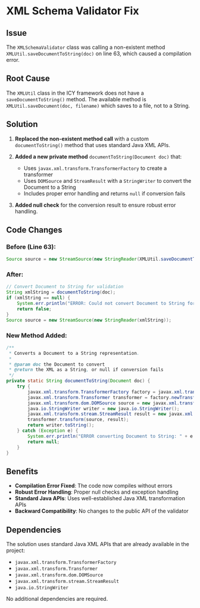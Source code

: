 # XML Schema Validator Fix

## Issue
The `XMLSchemaValidator` class was calling a non-existent method `XMLUtil.saveDocumentToString(doc)` on line 63, which caused a compilation error.

## Root Cause
The `XMLUtil` class in the ICY framework does not have a `saveDocumentToString()` method. The available method is `XMLUtil.saveDocument(doc, filename)` which saves to a file, not to a String.

## Solution
1. **Replaced the non-existent method call** with a custom `documentToString()` method that uses standard Java XML APIs.

2. **Added a new private method** `documentToString(Document doc)` that:
   - Uses `javax.xml.transform.TransformerFactory` to create a transformer
   - Uses `DOMSource` and `StreamResult` with a `StringWriter` to convert the Document to a String
   - Includes proper error handling and returns `null` if conversion fails

3. **Added null check** for the conversion result to ensure robust error handling.

## Code Changes

### Before (Line 63):
```java
Source source = new StreamSource(new StringReader(XMLUtil.saveDocumentToString(doc)));
```

### After:
```java
// Convert Document to String for validation
String xmlString = documentToString(doc);
if (xmlString == null) {
    System.err.println("ERROR: Could not convert Document to String for validation");
    return false;
}
Source source = new StreamSource(new StringReader(xmlString));
```

### New Method Added:
```java
/**
 * Converts a Document to a String representation.
 * 
 * @param doc the Document to convert
 * @return the XML as a String, or null if conversion fails
 */
private static String documentToString(Document doc) {
    try {
        javax.xml.transform.TransformerFactory factory = javax.xml.transform.TransformerFactory.newInstance();
        javax.xml.transform.Transformer transformer = factory.newTransformer();
        javax.xml.transform.dom.DOMSource source = new javax.xml.transform.dom.DOMSource(doc);
        java.io.StringWriter writer = new java.io.StringWriter();
        javax.xml.transform.stream.StreamResult result = new javax.xml.transform.stream.StreamResult(writer);
        transformer.transform(source, result);
        return writer.toString();
    } catch (Exception e) {
        System.err.println("ERROR converting Document to String: " + e.getMessage());
        return null;
    }
}
```

## Benefits
- **Compilation Error Fixed**: The code now compiles without errors
- **Robust Error Handling**: Proper null checks and exception handling
- **Standard Java APIs**: Uses well-established Java XML transformation APIs
- **Backward Compatibility**: No changes to the public API of the validator

## Dependencies
The solution uses standard Java XML APIs that are already available in the project:
- `javax.xml.transform.TransformerFactory`
- `javax.xml.transform.Transformer`
- `javax.xml.transform.dom.DOMSource`
- `javax.xml.transform.stream.StreamResult`
- `java.io.StringWriter`

No additional dependencies are required. 